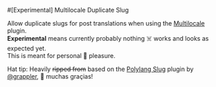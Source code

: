 #[Experimental] Multilocale Duplicate Slug

Allow duplicate slugs for post translations when using the [Multilocale](https://github.com/barryceelen/wp-multilocale) plugin.  
**Experimental** means currently probably nothing ☠️ works and looks as expected yet.  
This is meant for personal 🚬 pleasure.

Hat tip: Heavily ~~ripped from~~ based on the [Polylang Slug](https://github.com/grappler/polylang-slug) plugin by [@grappler](https://github.com/grappler), 🙏 muchas graçias!
